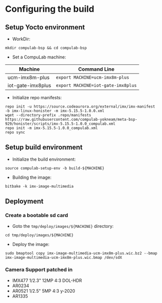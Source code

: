 # Configuring the build

## Setup Yocto environment

* WorkDir:
```
mkdir compulab-bsp && cd compulab-bsp
```
* Set a CompuLab machine:

| Machine | Command Line |
|---|---|
|ucm-imx8m-plus|```export MACHINE=ucm-imx8m-plus```|
|iot-gate-imx8plus|```export MACHINE=iot-gate-imx8plus```|

* Initialize repo manifests:
```
repo init -u https://source.codeaurora.org/external/imx/imx-manifest  -b imx-linux-honister -m imx-5.15.5-1.0.0.xml
wget --directory-prefix .repo/manifests https://raw.githubusercontent.com/compulab-yokneam/meta-bsp-929/honister/scripts/imx-5.15.5-1.0.0_compulab.xml
repo init -m imx-5.15.5-1.0.0_compulab.xml
repo sync
```

## Setup build environment

* Initialize the build environment:
```
source compulab-setup-env -b build-${MACHINE}
```
* Building the image:
```
bitbake -k imx-image-multimedia
```

## Deployment
### Create a bootable sd card

* Goto the `tmp/deploy/images/${MACHINE}` directory:
```
cd tmp/deploy/images/${MACHINE}
```

* Deploy the image:
```
sudo bmaptool copy imx-image-multimedia-ucm-imx8m-plus.wic.bz2 --bmap imx-image-multimedia-ucm-imx8m-plus.wic.bmap /dev/sdX
```

### Camera Support patched in

- IMX477 1/2.3" 12MP 4:3 DOL-HDR
- AR0234
- AR0521 1/2.5" 5MP 4:3 y-2020
- AR1335


